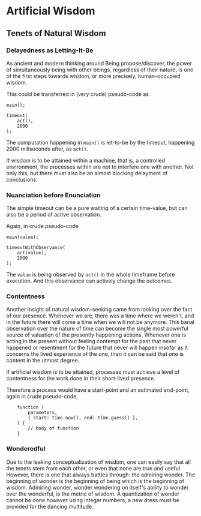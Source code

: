 # Artificial Wisdom


## Tenets of Natural Wisdom

### Delayedness as Letting-It-Be

As ancient and modern thinking around Being propose/discover, the power of simultaneously being with other beings, regardless of their nature, is one of the first steps towards wisdom, or more precisely, human-occupied wisdom.

This could be transferred in (very crude) pseudo-code as

```
main();

timeout(
	act(),
	2000
);
```

The computation happening in `main()` is let-to-be by the timeout, happening 2000 miliseconds after, as `act()`.

If wisdom is to be attained within a machine, that is, a controlled environment, the processes within are not to interfere one with another. Not only this, but there must also be an almost blocking delayment of conclusions.


### Nuanciation before Enunciation

The simple timeout can be a pure waiting of a certain time-value, but can also be a period of active observation.

Again, in crude pseudo-code

```
main(value);

timeoutWithObservance(
	act(value),
	2000
);
```

The `value` is being observed by `act()` in the whole timeframe before execution. And this observance can actively change the outcomes.


### Contentness

Another insight of natural wisdom-seeking came from looking over the fact of our presence. Whenever we are, there was a time where we weren't, and in the future there will come a time when we will not be anymore. This banal observation over the nature of time can become the single most powerful source of valuation of the presently happening actions. Whenever one is acting in the present without feeling contempt for the past that never happened or resentment for the future that never will happen insofar as it concerns the lived experience of the one, then it can be said that one is content in the utmost degree.

If artificial wisdom is to be attained, processes must achieve a level of contentness for the work done in their short-lived presence.

Therefore a process would have a start-point and an estimated end-point, again in crude pseudo-code,

```
    function (
        parameters,
        { start: time.now(), end: time.guess() },
    ) {
        // body of function
    }
```


### Wonderedful

Due to the leaking conceptualization of wisdom, one can easily say that all the tenets stem from each other, or even that none are true and useful. However, there is one that always battles through: the admiring wonder. The beginning of wonder is the beginning of being which is the beginning of wisdom. Admiring wonder, wonder wondering on itself's ability to wonder over the wonderful, is the metric of wisdom. A quantization of wonder cannot be done however using integer numbers, a new dress must be provided for the dancing multitude.
